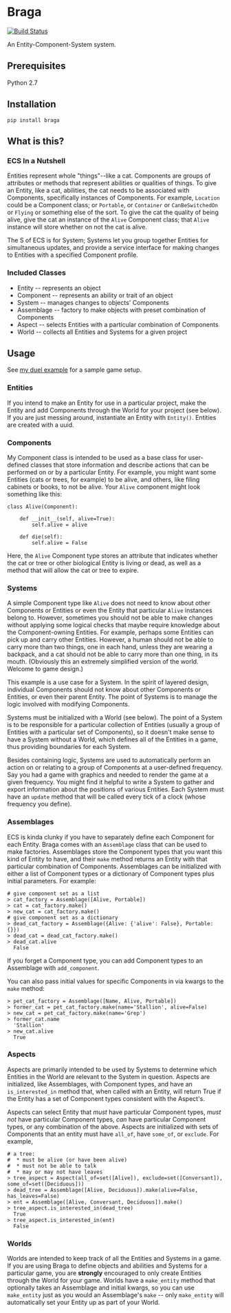 # Braga
[![Build Status](https://travis-ci.org/astrosilverio/braga.svg?branch=master)](https://travis-ci.org/astrosilverio/braga)

An Entity-Component-System system. 

## Prerequisites
Python 2.7

## Installation

`pip install braga`

## What is this?

### ECS In a Nutshell

Entities represent whole "things"--like a cat. Components are groups of attributes or methods that represent abilities or qualities of things. To give an Entity, like a cat, abilities, the cat needs to be associated with Components, specifically instances of Components. For example, `Location` could be a Component class; or `Portable`, or `Container` or `CanBeSwitchedOn` or `Flying` or something else of the sort. To give the cat the quality of being alive, give the cat an instance of the `Alive` Component class; that `Alive` instance will store whether on not the cat is alive.

The S of ECS is for System; Systems let you group together Entities for simultaneous updates, and provide a service interface for making changes to Entities with a specified Component profile.

### Included Classes
* Entity -- represents an object
* Component -- represents an ability or trait of an object
* System -- manages changes to objects' Components
* Assemblage -- factory to make objects with preset combination of Components
* Aspect -- selects Entities with a particular combination of Components
* World -- collects all Entities and Systems for a given project

## Usage

See [my duel example](https://github.com/astrosilverio/braga/blob/master/braga/examples/duel/duel.py) for a sample game setup.
### Entities
If you intend to make an Entity for use in a particular project, make the Entity and add Components through the World for your project (see below). If you are just messing around, instantiate an Entity with `Entity()`. Entities are created with a uuid.

### Components
My Component class is intended to be used as a base class for user-defined classes that store information and describe actions that can be performed on or by a particular Entity. For example, you might want some Entities (cats or trees, for example) to be alive, and others, like filing cabinets or books, to not be alive.
Your `Alive` component might look something like this:

```
class Alive(Component):

	def __init__(self, alive=True):
		self.alive = alive

	def die(self):
		self.alive = False
```
Here, the `Alive` Component type stores an attribute that indicates whether the cat or tree or other biological Entity is living or dead, as well as a method that will allow the cat or tree to expire.

### Systems

A simple Component type like `Alive` does not need to know about other Components or Entities or even the Entity that particular `Alive` instances belong to. However, sometimes you should not be able to make changes without applying some logical checks that maybe require knowledge about the Component-owning Entities. For example, perhaps some Entities can pick up and carry other Entities. However, a human should not be able to carry more than two things, one in each hand, unless they are wearing a backpack, and a cat should not be able to carry more than one thing, in its mouth. (Obviously this an extremely simplified version of the world. Welcome to game design.)

This example is a use case for a System. In the spirit of layered design, individual Components should not know about other Components or Entities, or even their parent Entity. The point of Systems is to manage the logic involved with modifying Components.

Systems must be initialized with a World (see below). The point of a System is to be responsible for a particular collection of Entities (usually a group of Entities with a particular set of Components), so it doesn't make sense to have a System without a World, which defines all of the Entities in a game, thus providing boundaries for each System.

Besides containing logic, Systems are used to automatically perform an action on or relating to a group of Components at a user-defined frequency. Say you had a game with graphics and needed to render the game at a given frequency. You might find it helpful to write a System to gather and export information about the positions of various Entities. Each System must have an `update` method that will be called every tick of a clock (whose frequency you define).

### Assemblages

ECS is kinda clunky if you have to separately define each Component for each Entity. Braga comes with an `Assemblage` class that can be used to make factories. Assemblages store the Component types that you want this kind of Entity to have, and their `make` method returns an Entity with that particular combination of Components. Assemblages can be initialized with either a list of Component types or a dictionary of Component types plus initial parameters. For example:

```
# give component set as a list
> cat_factory = Assemblage([Alive, Portable])
> cat = cat_factory.make()
> new_cat = cat_factory.make()
# give component set as a dictionary
> dead_cat_factory = Assemblage({Alive: {'alive': False}, Portable: {}})
> dead_cat = dead_cat_factory.make()
> dead_cat.alive
  False
```

If you forget a Component type, you can add Component types to an Assemblage with `add_component`.

You can also pass initial values for specific Components in via kwargs to the `make` method:

```
> pet_cat_factory = Assemblage([Name, Alive, Portable])
> former_cat = pet_cat_factory.make(name='Stallion', alive=False)
> new_cat = pet_cat_factory.make(name='Grep')
> former_cat.name
  'Stallion'
> new_cat.alive
  True
```

### Aspects

Aspects are primarily intended to be used by Systems to determine which Entities in the World are relevant to the System in question. Aspects are initialized, like Assemblages, with Component types, and have an `is_interested_in` method that, when called with an Entity, will return True if the Entity has a set of Component types consistent with the Aspect's.

Aspects can select Entity that _must_ have particular Component types, _must not_ have particular Component types, _can_ have particular Component types, or any combination of the above. Aspects are initialized with sets of Components that an entity must have `all_of`, have `some_of`, or `exclude`. For example,

```
# a tree:
#  * must be alive (or have been alive)
#  * must not be able to talk
#  * may or may not have leaves
> tree_aspect = Aspect(all_of=set([Alive]), exclude=set([Conversant]), some_of=set([Deciduous]))
> dead_tree = Assemblage([Alive, Deciduous]).make(alive=False, has_leaves=False)
> ent = Assemblage([Alive, Conversant, Deciduous]).make()
> tree_aspect.is_interested_in(dead_tree)
  True
> tree_aspect.is_interested_in(ent)
  False
```

### Worlds

Worlds are intended to keep track of all the Entities and Systems in a game. If you are using Braga to define objects and abilities and Systems for a particular game, you are **strongly** encouraged to only create Entities through the World for your game. Worlds have a `make_entity` method that optionally takes an Assemblage and initial kwargs, so you can use `make_entity` just as you would an Assemblage's `make` -- only `make_entity` will automatically set your Entity up as part of your World.